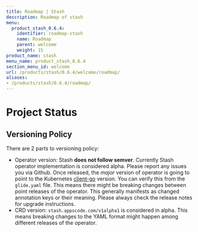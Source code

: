 ```yaml
---
title: Roadmap | Stash
description: Roadmap of stash
menu:
  product_stash_0.6.4:
    identifier: roadmap-stash
    name: Roadmap
    parent: welcome
    weight: 15
product_name: stash
menu_name: product_stash_0.6.4
section_menu_id: welcome
url: /products/stash/0.6.4/welcome/roadmap/
aliases:
- /products/stash/0.6.4/roadmap/
---
```


# Project Status

## Versioning Policy
There are 2 parts to versioning policy:

 - Operator version: Stash __does not follow semver__. Currently Stash operator implementation is considered alpha. Please report any issues you via Github. Once released, the _major_ version of operator is going to point to the Kubernetes [client-go](https://github.com/kubernetes/client-go#branches-and-tags) version. You can verify this from the `glide.yaml` file. This means there might be breaking changes between point releases of the operator. This generally manifests as changed annotation keys or their meaning.
Please always check the release notes for upgrade instructions.
 - CRD version: `stash.appscode.com/v1alpha1` is considered in alpha. This means breaking changes to the YAML format
might happen among different releases of the operator.
